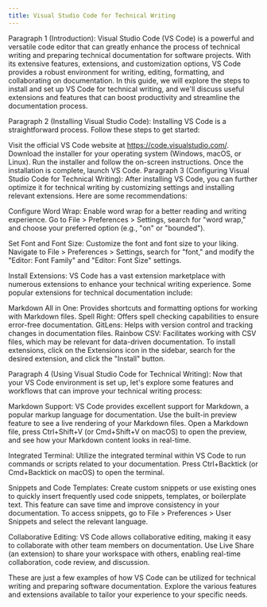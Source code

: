 ```yaml
---
title: Visual Studio Code for Technical Writing
---
```


Paragraph 1 (Introduction):
Visual Studio Code (VS Code) is a powerful and versatile code editor that can greatly enhance the process of technical writing and preparing technical documentation for software projects. With its extensive features, extensions, and customization options, VS Code provides a robust environment for writing, editing, formatting, and collaborating on documentation. In this guide, we will explore the steps to install and set up VS Code for technical writing, and we'll discuss useful extensions and features that can boost productivity and streamline the documentation process.

Paragraph 2 (Installing Visual Studio Code):
Installing VS Code is a straightforward process. Follow these steps to get started:

Visit the official VS Code website at https://code.visualstudio.com/.
Download the installer for your operating system (Windows, macOS, or Linux).
Run the installer and follow the on-screen instructions.
Once the installation is complete, launch VS Code.
Paragraph 3 (Configuring Visual Studio Code for Technical Writing):
After installing VS Code, you can further optimize it for technical writing by customizing settings and installing relevant extensions. Here are some recommendations:

Configure Word Wrap: Enable word wrap for a better reading and writing experience. Go to File > Preferences > Settings, search for "word wrap," and choose your preferred option (e.g., "on" or "bounded").

Set Font and Font Size: Customize the font and font size to your liking. Navigate to File > Preferences > Settings, search for "font," and modify the "Editor: Font Family" and "Editor: Font Size" settings.

Install Extensions: VS Code has a vast extension marketplace with numerous extensions to enhance your technical writing experience. Some popular extensions for technical documentation include:

Markdown All in One: Provides shortcuts and formatting options for working with Markdown files.
Spell Right: Offers spell checking capabilities to ensure error-free documentation.
GitLens: Helps with version control and tracking changes in documentation files.
Rainbow CSV: Facilitates working with CSV files, which may be relevant for data-driven documentation.
To install extensions, click on the Extensions icon in the sidebar, search for the desired extension, and click the "Install" button.

Paragraph 4 (Using Visual Studio Code for Technical Writing):
Now that your VS Code environment is set up, let's explore some features and workflows that can improve your technical writing process:

Markdown Support: VS Code provides excellent support for Markdown, a popular markup language for documentation. Use the built-in preview feature to see a live rendering of your Markdown files. Open a Markdown file, press Ctrl+Shift+V (or Cmd+Shift+V on macOS) to open the preview, and see how your Markdown content looks in real-time.

Integrated Terminal: Utilize the integrated terminal within VS Code to run commands or scripts related to your documentation. Press Ctrl+Backtick (or Cmd+Backtick on macOS) to open the terminal.

Snippets and Code Templates: Create custom snippets or use existing ones to quickly insert frequently used code snippets, templates, or boilerplate text. This feature can save time and improve consistency in your documentation. To access snippets, go to File > Preferences > User Snippets and select the relevant language.

Collaborative Editing: VS Code allows collaborative editing, making it easy to collaborate with other team members on documentation. Use Live Share (an extension) to share your workspace with others, enabling real-time collaboration, code review, and discussion.

These are just a few examples of how VS Code can be utilized for technical writing and preparing software documentation. Explore the various features and extensions available to tailor your experience to your specific needs.

